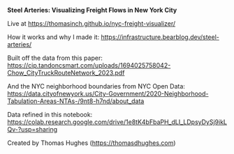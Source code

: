 **Steel Arteries: Visualizing Freight Flows in New York City**

Live at https://thomasinch.github.io/nyc-freight-visualizer/

How it works and why I made it: https://infrastructure.bearblog.dev/steel-arteries/

Built off the data from this paper: https://cip.tandoncsmart.com/uploads/1694025758042-Chow_CityTruckRouteNetwork_2023.pdf

And the NYC neighborhood boundaries from NYC Open Data: https://data.cityofnewyork.us/City-Government/2020-Neighborhood-Tabulation-Areas-NTAs-/9nt8-h7nd/about_data

Data refined in this notebook: https://colab.research.google.com/drive/1e8tK4bFbaPH_dLI_LDpsyDySj9ikLQv-?usp=sharing

Created by Thomas Hughes (https://thomasdhughes.com)
